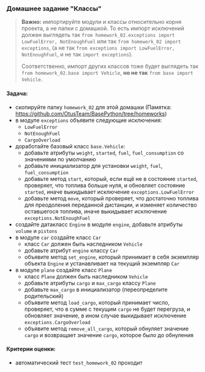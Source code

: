 ### Домашнее задание "Классы"

> **Важно:** импортируйте модули и классы относительно корня проекта, а не папки с домашкой.
> То есть импорт исключений должен выглядеть так `from homework_02.exceptions import LowFuelError, NotEnoughFuel`
> или так `from homework_02 import exceptions`,
> (а не так `from exceptions import LowFuelError, NotEnoughFuel`, и не так `import exceptions`).
>
> Соответственно, импорт других классов тоже будет выглядеть так `from homework_02.base import Vehicle`,
> **но не так** `from base import Vehicle`.

#### Задача:

- скопируйте папку `homework_02` для этой домашки (Памятка: https://github.com/OtusTeam/BasePython/tree/homeworks)
- в модуле `exceptions` объявите следующие исключения:
    - `LowFuelError`
    - `NotEnoughFuel`
    - `CargoOverload`
- доработайте базовый класс `base.Vehicle`:
    - добавьте атрибуты `weight`, `started`, `fuel`, `fuel_consumption` со значениями по умолчанию
    - добавьте инициализатор для установки `weight`, `fuel`, `fuel_consumption`
    - добавьте метод `start`, который, если ещё не в состояние `started`, проверяет, что топлива больше нуля, и
      обновляет состояние `started`, иначе выкидывает исключение `exceptions.LowFuelError`
    - добавьте метод `move`, который проверяет, что достаточно топлива для преодоления переданной дистанции, и изменяет
      количество оставшегося топлива, иначе выкидывает исключение `exceptions.NotEnoughFuel`
- создайте датакласс `Engine` в модуле `engine`, добавьте атрибуты `volume` и `pistons`
- в модуле `car` создайте класс `Car`
    - класс `Car` должен быть наследником `Vehicle`
    - добавьте атрибут `engine` классу `Car`
    - объявите метод `set_engine`, который принимает в себя экземпляр объекта `Engine` и устанавливает на текущий
      экземпляр `Car`
- в модуле `plane` создайте класс `Plane`
    - класс `Plane` должен быть наследником `Vehicle`
    - добавьте атрибуты `cargo` и `max_cargo` классу `Plane`
    - добавьте `max_cargo` в инициализатор (переопределите родительский)
    - объявите метод `load_cargo`, который принимает число, проверяет, что в сумме с текущим `cargo` не будет перегруза,
      и обновляет значение, в ином случае выкидывает исключение `exceptions.CargoOverload`
    - объявите метод `remove_all_cargo`, который обнуляет значение `cargo` и возвращает значение `cargo`, которое было
      до обнуления

#### Критерии оценки:

- автоматический тест `test_homework_02` проходит
